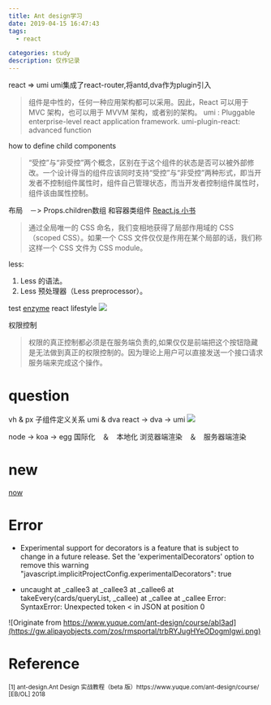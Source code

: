 ```yaml
---
title: Ant design学习
date: 2019-04-15 16:47:43
tags:
  - react

categories: study
description: 仅作记录
---
```

react => umi
umi集成了react-router,将antd,dva作为plugin引入
>组件是中性的，任何一种应用架构都可以采用。因此，React 可以用于 MVC 架构，也可以用于 MVVM 架构，或者别的架构。
umi : Pluggable enterprise-level react application framework.
umi-plugin-react: advanced function

how to define child components

>“受控”与“非受控”两个概念，区别在于这个组件的状态是否可以被外部修改。一个设计得当的组件应该同时支持“受控”与“非受控”两种形式，即当开发者不控制组件属性时，组件自己管理状态，而当开发者控制组件属性时，组件该由属性控制。

布局　－> Props.children数组 和容器类组件 
[React.js 小书](http://huziketang.mangojuice.top/books/react/)

>通过全局唯一的 CSS 命名，我们变相地获得了局部作用域的 CSS（scoped CSS）。如果一个 CSS 文件仅仅是作用在某个局部的话，我们称这样一个 CSS 文件为 CSS module。

less:
  1. Less 的语法。
  2. Less 预处理器（Less preprocessor）。

test
[enzyme](https://airbnb.io/enzyme/)
react lifestyle
![](https://cdn.yuque.com/lark/0/2018/png/5482/1528371738002-2a20482c-f375-45d0-a7e9-3492e2496b0f.png)

权限控制
>权限的真正控制都必须是在服务端负责的,如果仅仅是前端把这个按钮隐藏是无法做到真正的权限控制的。因为理论上用户可以直接发送一个接口请求服务端来完成这个操作。
# question
vh & px
子组件定义关系
umi & dva
  react -> dva -> umi
  ![](https://gw.alipayobjects.com/zos/rmsportal/hawpVKfSgndqDucTgjJQ.png)

  node -> koa -> egg
国际化　＆　本地化
浏览器端渲染　＆　服务器端渲染

# new
[now](https://zeit.co/now)

# Error
- Experimental support for decorators is a feature that is subject to change in a future release. Set the 'experimentalDecorators' option to remove this warning
"javascript.implicitProjectConfig.experimentalDecorators": true

- uncaught at _callee3 at _callee3 
 at _callee6 
 at takeEvery(cards/queryList, _callee) 
 at _callee 
 at _callee 
 Error: SyntaxError: Unexpected token < in JSON at position 0

![Originate from https://www.yuque.com/ant-design/course/abl3ad](https://gw.alipayobjects.com/zos/rmsportal/trbRYJugHYeODogmIgwi.png)
# Reference
<small>
[1] ant-design.Ant Design 实战教程（beta 版）https://www.yuque.com/ant-design/course/ [EB/OL] 2018
</small>